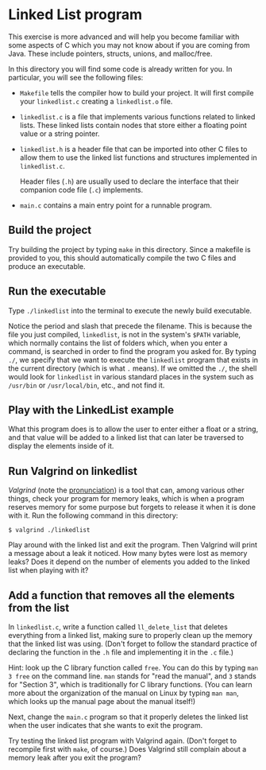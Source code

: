 # Linked List program

This exercise is more advanced and will help you become familiar with
some aspects of C which you may not know about if you are coming from
Java.  These include pointers, structs, unions, and malloc/free.

In this directory you will find some code is already written for you.
In particular, you will see the following files:

- `Makefile` tells the compiler how to build your project.  It will
  first compile your `linkedlist.c` creating a `linkedlist.o` file.

- `linkedlist.c` is a file that implements various functions related
  to linked lists.  These linked lists contain nodes that store either
  a floating point value or a string pointer.

- `linkedlist.h` is a header file that can be imported into other C
  files to allow them to use the linked list functions and structures
  implemented in `linkedlist.c`.

  Header files (`.h`) are usually used to declare the interface that
  their companion code file (`.c`) implements.

- `main.c` contains a main entry point for a runnable program.

## Build the project

Try building the project by typing `make` in this directory.  Since a
makefile is provided to you, this should automatically compile the two
C files and produce an executable.

## Run the executable

Type `./linkedlist` into the terminal to execute the newly build
executable.

Notice the period and slash that precede the filename.  This is
because the file you just compiled, `linkedlist`, is not in the
system's `$PATH` variable, which normally contains the list of folders
which, when you enter a command, is searched in order to find the
program you asked for.  By typing `./`, we specify that we want to
execute the `linkedlist` program that exists in the current directory
(which is what `.` means).  If we omitted the `./`, the shell would
look for `linkedlist` in various standard places in the system such as
`/usr/bin` or `/usr/local/bin`, etc., and not find it.

## Play with the LinkedList example

What this program does is to allow the user to enter either a float or
a string, and that value will be added to a linked list that can later
be traversed to display the elements inside of it.

## Run Valgrind on linkedlist

*Valgrind* (note the
[pronunciation](http://valgrind.org/docs/manual/faq.html#faq.pronounce))
is a tool that can, among various other things, check your program for
memory leaks, which is when a program reserves memory for some purpose
but forgets to release it when it is done with it.  Run the following
command in this directory:

    $ valgrind ./linkedlist

Play around with the linked list and exit the program.  Then Valgrind
will print a message about a leak it noticed.  How many bytes were
lost as memory leaks?  Does it depend on the number of elements you
added to the linked list when playing with it?

## Add a function that removes all the elements from the list

In `linkedlist.c`, write a function called `ll_delete_list` that
deletes everything from a linked list, making sure to properly clean
up the memory that the linked list was using.  (Don't forget to follow
the standard practice of declaring the function in the `.h` file and
implementing it in the `.c` file.)

Hint: look up the C library function called `free`.  You can do this
by typing `man 3 free` on the command line.  `man` stands for "read
the manual", and `3` stands for "Section 3", which is traditionally
for C library functions.  (You can learn more about the organization
of the manual on Linux by typing `man man`, which looks up the manual
page about the manual itself!)

Next, change the `main.c` program so that it properly deletes the
linked list when the user indicates that she wants to exit the
program.

Try testing the linked list program with Valgrind again.  (Don't
forget to recompile first with `make`, of course.)  Does Valgrind
still complain about a memory leak after you exit the program?
